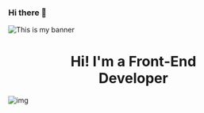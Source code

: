 ### Hi there 👋

![This is my banner](https://user-images.githubusercontent.com/86363644/139149386-ec1b829f-b231-4091-9f05-d1cfe6c34638.png)

<h1 align= "center"> Hi! I'm a Front-End <br>Developer</h1>

![img](https://user-images.githubusercontent.com/86363644/139150879-c228c775-d666-495e-bbb1-634dd75f61b1.png)

<!--
**nandiaz/nandiaz** is a ✨ _special_ ✨ repository because its `README.md` (this file) appears on your GitHub profile.

Here are some ideas to get you started:

- 🔭 I’m currently working on ...
- 🌱 I’m currently learning ...
- 👯 I’m looking to collaborate on ...
- 🤔 I’m looking for help with ...
- 💬 Ask me about ...
- 📫 How to reach me: ...
- 😄 Pronouns: ...
- ⚡ Fun fact: ...
-->
